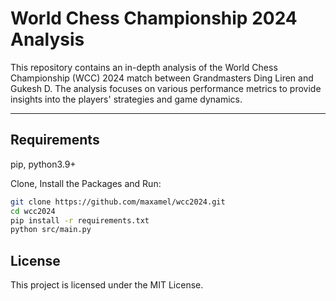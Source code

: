 # World Chess Championship 2024 Analysis

This repository contains an in-depth analysis of the World Chess Championship (WCC) 2024 match between Grandmasters Ding Liren and Gukesh D. 
The analysis focuses on various performance metrics to provide insights into the players' strategies and game dynamics.

---

## Requirements

pip, python3.9+

Clone, Install the Packages and Run:

```bash
git clone https://github.com/maxamel/wcc2024.git
cd wcc2024
pip install -r requirements.txt
python src/main.py
```

## License

This project is licensed under the MIT License.
